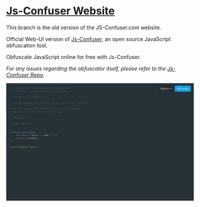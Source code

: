 # [Js-Confuser Website](https://master--hungry-shannon-c1ce6b.netlify.app/)

This branch is the old version of the JS-Confuser.com website.

Official Web-UI version of [Js-Confuser](https://npmjs.com/package/js-confuser), an open source JavaScript obfuscation tool.

Obfuscate JavaScript online for free with Js-Confuser.

_For any issues regarding the obfuscator itself, please refer to the [Js-Confuser Repo](https://github.com/MichaelXF/js-confuser)._

![Website Image of Js-Confuser](https://raw.githubusercontent.com/MichaelXF/js-confuser-website/master/images/website.png)
